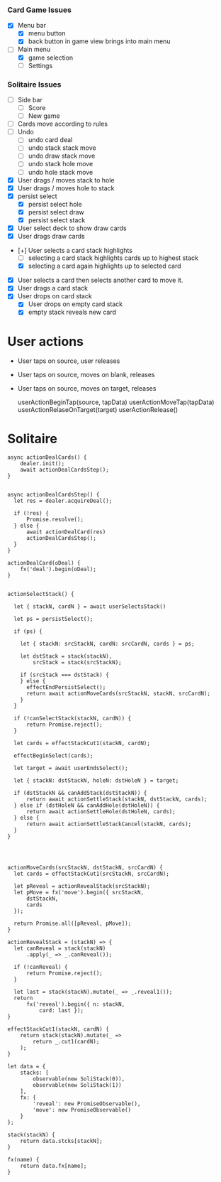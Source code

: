 ### Card Game Issues

- [x] Menu bar
  -  [x] menu button
  -  [x] back button in game view brings into main menu
- [ ] Main menu
   - [x] game selection
   - [ ] Settings
    
### Solitaire Issues

- [ ] Side bar
  - [ ] Score
  - [ ] New game
- [ ] Cards move according to rules
- [ ] Undo
   - [ ] undo card deal
   - [ ] undo stack stack move
   - [ ] undo draw stack move
   - [ ] undo stack hole move
   - [ ] undo hole stack move
- [x] User drags / moves stack to hole
- [x] User drags / moves hole to stack
- [x] persist select
  - [x] persist select hole
  - [x] persist select draw
  - [x] persist select stack
- [x] User select deck to show draw cards
- [x] User drags draw cards
- [+] User selects a card stack highlights
  - [ ] selecting a card stack highlights cards up to highest stack
  - [x] selecting a card  again highlights up to selected card
- [x] User selects a card then selects another card to move it.
- [x] User drags a card stack
- [x] User drops on card stack
  - [x] User drops on empty card stack
  - [x] empty stack reveals new card

# User actions

* User taps on source, user releases
* User taps on source, moves on blank, releases
* User taps on source, moves on target, releases

    userActionBeginTap(source, tapData)
    userActionMoveTap(tapData)
    userActionRelaseOnTarget(target)
    userActionRelease()

# Solitaire

    async actionDealCards() {
        dealer.init();
        await actionDealCardsStep();
    }


    async actionDealCardsStep() {
      let res = dealer.acquireDeal();
 
      if (!res) {
          Promise.resolve();
      } else {
          await actionDealCard(res)
          actionDealCardsStep();
      }
    }

    actionDealCard(oDeal) {
        fx('deal').begin(oDeal);
    }


    actionSelectStack() {

      let { stackN, cardN } = await userSelectsStack()

      let ps = persistSelect();

      if (ps) {

        let { stackN: srcStackN, cardN: srcCardN, cards } = ps;

        let dstStack = stack(stackN),
            srcStack = stack(srcStackN);

        if (srcStack === dstStack) {
        } else {
          effectEndPersistSelect();
          return await actionMoveCards(srcStackN, stackN, srcCardN);
        }
      }

      if (!canSelectStack(stackN, cardN)) {
          return Promise.reject();
      }

      let cards = effectStackCut1(stackN, cardN);

      effectBeginSelect(cards);

      let target = await userEndsSelect();

      let { stackN: dstStackN, holeN: dstHoleN } = target;

      if (dstStackN && canAddStack(dstStackN)) {
          return await actionSettleStack(stackN, dstStackN, cards);
      } else if (dstHoleN && canAddHole(dstHoleN)) {
          return await actionSettleHole(dstHoleN, cards);
      } else {
          return await actionSettleStackCancel(stackN, cards);
      }
    }

    


    actionMoveCards(srcStackN, dstStackN, srcCardN) {
      let cards = effectStackCut1(srcStackN, srcCardN);

      let pReveal = actionRevealStack(srcStackN);
      let pMove = fx('move').begin({ srcStackN,
          dstStackN,
          cards
      });

      return Promise.all([pReveal, pMove]);
    }

    actionRevealStack = (stackN) => {
      let canReveal = stack(stackN)
          .apply(_ => _.canReveal());

      if (!canReveal) {
          return Promise.reject();
      }

      let last = stack(stackN).mutate(_ => _.reveal1());
      return 
          fx('reveal').begin({ n: stackN,
              card: last });
    }

    effectStackCut1(stackN, cardN) {
        return stack(stackN).mutate(_ => 
            return _.cut1(cardN);
        );
    }

    let data = {
        stacks: [
            observable(new SoliStack(0)),
            observable(new SoliStack(1))
        ],
        fx: {
            'reveal': new PromiseObservable(),
            'move': new PromiseObservable()
        }
    };

    stack(stackN) {
        return data.stcks[stackN];
    }

    fx(name) {
        return data.fx[name];
    }
